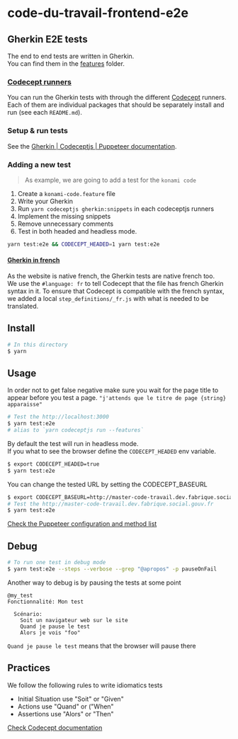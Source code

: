 # code-du-travail-frontend-e2e

## Gherkin E2E tests

The end to end tests are written in Gherkin.  
You can find them in the [features](features) folder.

### [Codecept runners](https://codecept.io/bdd/#gherkin)

You can run the Gherkin tests with through the different [Codecept](https://codecept.io) runners.  
Each of them are individual packages that should be separately install and run (see each `README.md`).

### Setup & run tests

See the [Gherkin | Codeceptjs | Puppeteer documentation](runners/puppeteer).

### Adding a new test

> As example, we are going to add a test for the `konami code`

1. Create a `konami-code.feature` file
2. Write your Gherkin
3. Run `yarn codeceptjs gherkin:snippets` in each codeceptjs runners
4. Implement the missing snippets
5. Remove unnecessary comments
6. Test in both headed and headless mode.

```sh
yarn test:e2e && CODECEPT_HEADED=1 yarn test:e2e
```

#### [Gherkin in french](https://cucumber.io/docs/gherkin/reference/#spoken-languages)

As the website is native french, the Gherkin tests are native french too.  
We use the `#language: fr` to tell Codecept that the file has french Gherkin syntax in it.
To ensure that Codecept is compatible with the french syntax, we added a local `step_definitions/_fr.js` with what is needed to be translated.

## Install

```sh
# In this directory
$ yarn
```

## Usage

In order not to get false negative make sure you wait for the page title to appear before you test a page.
`"j'attends que le titre de page {string} apparaisse"`

```sh
# Test the http://localhost:3000
$ yarn test:e2e
# alias to `yarn codeceptjs run --features`
```

By default the test will run in headless mode.  
If you what to see the browser define the `CODECEPT_HEADED` env variable.

```sh
$ export CODECEPT_HEADED=true
$ yarn test:e2e
```

You can change the tested URL by setting the CODECEPT_BASEURL

```sh
$ export CODECEPT_BASEURL=http://master-code-travail.dev.fabrique.social.gouv.fr
# Test the http://master-code-travail.dev.fabrique.social.gouv.fr
$ yarn test:e2e
```

[Check the Puppeteer configuration and method list](https://codecept.io/helpers/Puppeteer)

## Debug

```sh
# To run one test in debug mode
$ yarn test:e2e --steps --verbose --grep "@apropos" -p pauseOnFail
```

Another way to debug is by pausing the tests at some point

```feature
@my_test
Fonctionnalité: Mon test

  Scénario:
    Soit un navigateur web sur le site
    Quand je pause le test
    Alors je vois "foo"
```

`Quand je pause le test` means that the browser will pause there

## Practices

We follow the following rules to write idiomatics tests

- Initial Situation use "Soit" or "Given"
- Actions use "Quand" or ("When"
- Assertions use "Alors" or "Then"

[Check Codecept documentation](https://codecept.io/advanced/#debug)
